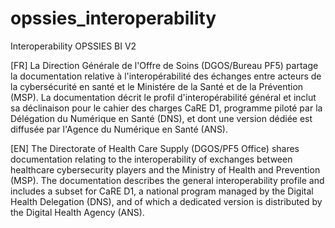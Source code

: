 # opssies_interoperability
Interoperability OPSSIES BI V2

[FR] La Direction Générale de l'Offre de Soins (DGOS/Bureau PF5) partage la documentation relative à l'interopérabilité des échanges entre acteurs de la cybersécurité en santé et le Ministére de la Santé et de la Prévention (MSP). La documentation décrit le profil d'interopérabilité général et inclut sa déclinaison pour le cahier des charges CaRE D1, programme piloté par la Délégation du Numérique en Santé (DNS), et dont une version dédiée est diffusée par l'Agence du Numérique en Santé (ANS).

[EN] The Directorate of Health Care Supply (DGOS/PF5 Office) shares documentation relating to the interoperability of exchanges between healthcare cybersecurity players and the Ministry of Health and Prevention (MSP). The documentation describes the general interoperability profile and includes a subset for CaRE D1, a national program managed by the Digital Health Delegation (DNS), and of which a dedicated version is distributed by the Digital Health Agency (ANS).

